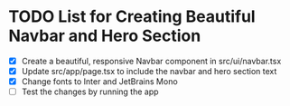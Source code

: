 # TODO List for Creating Beautiful Navbar and Hero Section

- [x] Create a beautiful, responsive Navbar component in src/ui/navbar.tsx
- [x] Update src/app/page.tsx to include the navbar and hero section text
- [x] Change fonts to Inter and JetBrains Mono
- [ ] Test the changes by running the app
